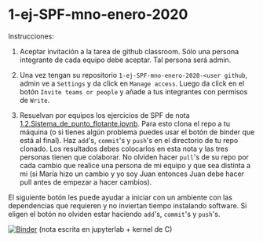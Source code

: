 # 1-ej-SPF-mno-enero-2020

Instrucciones:

1. Aceptar invitación a la tarea de github classroom. Sólo una persona integrante de cada equipo debe aceptar. Tal persona será admin.

2. Una vez tengan su repositorio `1-ej-SPF-mno-enero-2020-<user github`, admin ve a `Settings` y da click en `Manage access`. Luego da click en el botón `Invite teams or people` y añade a tus integrantes con permisos de `Write`.

3. Resuelvan por equipos los ejercicios de SPF de nota [1.2.Sistema_de_punto_flotante.ipynb](1.2.Sistema_de_punto_flotante.ipynb). Para esto clona el repo a tu máquina (o si tienes algún problema puedes usar el botón de binder que está al final). Haz `add`'s, `commit`'s y `push`'s en el directorio de tu repo clonado. Los resultados debes colocarlos en esta nota y las tres personas tienen que colaborar. No olviden hacer `pull`'s de su repo por cada cambio que realice una persona de mi equipo y que sea distinta a mi (si María hizo un cambio y yo soy Juan entonces Juan debe hacer pull antes de empezar a hacer cambios).

El siguiente botón les puede ayudar a iniciar con un ambiente con las dependencias que requieren y no inviertan tiempo instalando software. Si eligen el botón no olviden estar haciendo `add`'s, `commit`'s y `push`'s.

[![Binder](https://mybinder.org/badge_logo.svg)](https://mybinder.org/v2/gh/palmoreck/dockerfiles-for-binder/jupyterlab_c_kernel?urlpath=lab) (nota escrita en jupyterlab + kernel de C)
